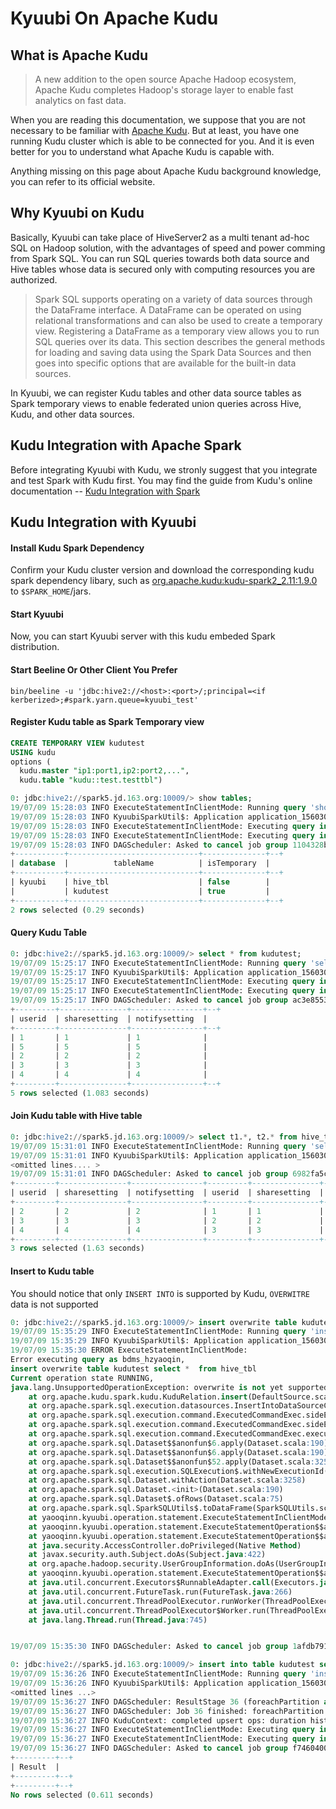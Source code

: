 # Kyuubi On Apache Kudu

## What is Apache Kudu

> A new addition to the open source Apache Hadoop ecosystem, Apache Kudu completes Hadoop's storage layer to enable fast analytics on fast data.

When you are reading this documentation, we suppose that you are not necessary to be familiar with [Apache Kudu](https://kudu.apache.org/). But at least, you have one running Kudu cluster which is able to be connected for you. And it is even better for you to understand what Apache Kudu is capable with.

Anything missing on this page about Apache Kudu background knowledge, you can refer to its official website.

## Why Kyuubi on Kudu
Basically, Kyuubi can take place of HiveServer2 as a multi tenant ad-hoc SQL on Hadoop solution, with the advantages of speed and power comming from Spark SQL. You can run SQL queries towards both data source and Hive tables whose data is secured only with computing resources you are authorized.

> Spark SQL supports operating on a variety of data sources through the DataFrame interface. A DataFrame can be operated on using relational transformations and can also be used to create a temporary view. Registering a DataFrame as a temporary view allows you to run SQL queries over its data. This section describes the general methods for loading and saving data using the Spark Data Sources and then goes into specific options that are available for the built-in data sources.

In Kyuubi, we can register Kudu tables and other data source tables as Spark temporary views to enable federated union queries across Hive, Kudu, and other data sources.

## Kudu Integration with Apache Spark
Before integrating Kyuubi with Kudu, we stronly suggest that you integrate and test Spark with Kudu first. You may find the guide from Kudu's online documentation -- [Kudu Integration with Spark](https://kudu.apache.org/docs/developing.html#_kudu_integration_with_spark)

## Kudu Integration with Kyuubi

#### Install Kudu Spark Dependency
Confirm your Kudu cluster version and download the corresponding kudu spark dependency libary, such as [org.apache.kudu:kudu-spark2_2.11:1.9.0](https://repo1.maven.org/maven2/org/apache/kudu/kudu-spark2_2.11/1.9.0/kudu-spark2_2.11-1.9.0.jar) to `$SPARK_HOME`/jars.

#### Start Kyuubi

Now, you can start Kyuubi server with this kudu embeded Spark distribution.

#### Start Beeline Or Other Client You Prefer

```shell
bin/beeline -u 'jdbc:hive2://<host>:<port>/;principal=<if kerberized>;#spark.yarn.queue=kyuubi_test'
```

#### Register Kudu table as Spark Temporary view

```sql
CREATE TEMPORARY VIEW kudutest
USING kudu
options ( 
  kudu.master "ip1:port1,ip2:port2,...",
  kudu.table "kudu::test.testtbl")
```

```sql
0: jdbc:hive2://spark5.jd.163.org:10009/> show tables;
19/07/09 15:28:03 INFO ExecuteStatementInClientMode: Running query 'show tables' with 1104328b-515c-4f8b-8a68-1c0b202bc9ed
19/07/09 15:28:03 INFO KyuubiSparkUtil$: Application application_1560304876299_3805060 has been activated
19/07/09 15:28:03 INFO ExecuteStatementInClientMode: Executing query in incremental mode, running 1 jobs before optimization
19/07/09 15:28:03 INFO ExecuteStatementInClientMode: Executing query in incremental mode, running 1 jobs without optimization
19/07/09 15:28:03 INFO DAGScheduler: Asked to cancel job group 1104328b-515c-4f8b-8a68-1c0b202bc9ed
+-----------+-----------------------------+--------------+--+
| database  |          tableName          | isTemporary  |
+-----------+-----------------------------+--------------+--+
| kyuubi    | hive_tbl                    | false        |
|           | kudutest                    | true         |
+-----------+-----------------------------+--------------+--+
2 rows selected (0.29 seconds)
```

#### Query Kudu Table

```sql
0: jdbc:hive2://spark5.jd.163.org:10009/> select * from kudutest;
19/07/09 15:25:17 INFO ExecuteStatementInClientMode: Running query 'select * from kudutest' with ac3e8553-0d79-4c57-add1-7d3ffe34ba16
19/07/09 15:25:17 INFO KyuubiSparkUtil$: Application application_1560304876299_3805060 has been activated
19/07/09 15:25:17 INFO ExecuteStatementInClientMode: Executing query in incremental mode, running 3 jobs before optimization
19/07/09 15:25:17 INFO ExecuteStatementInClientMode: Executing query in incremental mode, running 3 jobs without optimization
19/07/09 15:25:17 INFO DAGScheduler: Asked to cancel job group ac3e8553-0d79-4c57-add1-7d3ffe34ba16
+---------+---------------+----------------+--+
| userid  | sharesetting  | notifysetting  |
+---------+---------------+----------------+--+
| 1       | 1             | 1              |
| 5       | 5             | 5              |
| 2       | 2             | 2              |
| 3       | 3             | 3              |
| 4       | 4             | 4              |
+---------+---------------+----------------+--+
5 rows selected (1.083 seconds)
```


#### Join Kudu table with Hive table

```sql
0: jdbc:hive2://spark5.jd.163.org:10009/> select t1.*, t2.* from hive_tbl t1 join kudutest t2 on t1.userid=t2.userid+1;
19/07/09 15:31:01 INFO ExecuteStatementInClientMode: Running query 'select t1.*, t2.* from hive_tbl t1 join kudutest t2 on t1.userid=t2.userid+1' with 6982fa5c-29fa-49be-a5bf-54c935bbad18
19/07/09 15:31:01 INFO KyuubiSparkUtil$: Application application_1560304876299_3805060 has been activated
<omitted lines.... >
19/07/09 15:31:01 INFO DAGScheduler: Asked to cancel job group 6982fa5c-29fa-49be-a5bf-54c935bbad18
+---------+---------------+----------------+---------+---------------+----------------+--+
| userid  | sharesetting  | notifysetting  | userid  | sharesetting  | notifysetting  |
+---------+---------------+----------------+---------+---------------+----------------+--+
| 2       | 2             | 2              | 1       | 1             | 1              |
| 3       | 3             | 3              | 2       | 2             | 2              |
| 4       | 4             | 4              | 3       | 3             | 3              |
+---------+---------------+----------------+---------+---------------+----------------+--+
3 rows selected (1.63 seconds)
```

#### Insert to Kudu table

You should notice that only `INSERT INTO` is supported by Kudu, `OVERWITRE` data is not supported

```sql
0: jdbc:hive2://spark5.jd.163.org:10009/> insert overwrite table kudutest select *  from hive_tbl;
19/07/09 15:35:29 INFO ExecuteStatementInClientMode: Running query 'insert overwrite table kudutest select *  from hive_tbl' with 1afdb791-1aa7-4ceb-8ba8-ff53c17615d1
19/07/09 15:35:29 INFO KyuubiSparkUtil$: Application application_1560304876299_3805060 has been activated
19/07/09 15:35:30 ERROR ExecuteStatementInClientMode:
Error executing query as bdms_hzyaoqin,
insert overwrite table kudutest select *  from hive_tbl
Current operation state RUNNING,
java.lang.UnsupportedOperationException: overwrite is not yet supported
	at org.apache.kudu.spark.kudu.KuduRelation.insert(DefaultSource.scala:424)
	at org.apache.spark.sql.execution.datasources.InsertIntoDataSourceCommand.run(InsertIntoDataSourceCommand.scala:42)
	at org.apache.spark.sql.execution.command.ExecutedCommandExec.sideEffectResult$lzycompute(commands.scala:70)
	at org.apache.spark.sql.execution.command.ExecutedCommandExec.sideEffectResult(commands.scala:68)
	at org.apache.spark.sql.execution.command.ExecutedCommandExec.executeCollect(commands.scala:79)
	at org.apache.spark.sql.Dataset$$anonfun$6.apply(Dataset.scala:190)
	at org.apache.spark.sql.Dataset$$anonfun$6.apply(Dataset.scala:190)
	at org.apache.spark.sql.Dataset$$anonfun$52.apply(Dataset.scala:3259)
	at org.apache.spark.sql.execution.SQLExecution$.withNewExecutionId(SQLExecution.scala:77)
	at org.apache.spark.sql.Dataset.withAction(Dataset.scala:3258)
	at org.apache.spark.sql.Dataset.<init>(Dataset.scala:190)
	at org.apache.spark.sql.Dataset$.ofRows(Dataset.scala:75)
	at org.apache.spark.sql.SparkSQLUtils$.toDataFrame(SparkSQLUtils.scala:39)
	at yaooqinn.kyuubi.operation.statement.ExecuteStatementInClientMode.execute(ExecuteStatementInClientMode.scala:152)
	at yaooqinn.kyuubi.operation.statement.ExecuteStatementOperation$$anon$1$$anon$2.run(ExecuteStatementOperation.scala:74)
	at yaooqinn.kyuubi.operation.statement.ExecuteStatementOperation$$anon$1$$anon$2.run(ExecuteStatementOperation.scala:70)
	at java.security.AccessController.doPrivileged(Native Method)
	at javax.security.auth.Subject.doAs(Subject.java:422)
	at org.apache.hadoop.security.UserGroupInformation.doAs(UserGroupInformation.java:1698)
	at yaooqinn.kyuubi.operation.statement.ExecuteStatementOperation$$anon$1.run(ExecuteStatementOperation.scala:70)
	at java.util.concurrent.Executors$RunnableAdapter.call(Executors.java:511)
	at java.util.concurrent.FutureTask.run(FutureTask.java:266)
	at java.util.concurrent.ThreadPoolExecutor.runWorker(ThreadPoolExecutor.java:1142)
	at java.util.concurrent.ThreadPoolExecutor$Worker.run(ThreadPoolExecutor.java:617)
	at java.lang.Thread.run(Thread.java:745)


19/07/09 15:35:30 INFO DAGScheduler: Asked to cancel job group 1afdb791-1aa7-4ceb-8ba8-ff53c17615d1

```

```sql
0: jdbc:hive2://spark5.jd.163.org:10009/> insert into table kudutest select * from hive_tbl;
19/07/09 15:36:26 INFO ExecuteStatementInClientMode: Running query 'insert into table kudutest select *  from hive_tbl' with f7460400-0564-4f98-93b6-ad76e579e7af
19/07/09 15:36:26 INFO KyuubiSparkUtil$: Application application_1560304876299_3805060 has been activated
<omitted lines ...>
19/07/09 15:36:27 INFO DAGScheduler: ResultStage 36 (foreachPartition at KuduContext.scala:332) finished in 0.322 s
19/07/09 15:36:27 INFO DAGScheduler: Job 36 finished: foreachPartition at KuduContext.scala:332, took 0.324586 s
19/07/09 15:36:27 INFO KuduContext: completed upsert ops: duration histogram: 33.333333333333336%: 2ms, 66.66666666666667%: 64ms, 100.0%: 102ms, 100.0%: 102ms
19/07/09 15:36:27 INFO ExecuteStatementInClientMode: Executing query in incremental mode, running 1 jobs before optimization
19/07/09 15:36:27 INFO ExecuteStatementInClientMode: Executing query in incremental mode, running 1 jobs without optimization
19/07/09 15:36:27 INFO DAGScheduler: Asked to cancel job group f7460400-0564-4f98-93b6-ad76e579e7af
+---------+--+
| Result  |
+---------+--+
+---------+--+
No rows selected (0.611 seconds)
```
